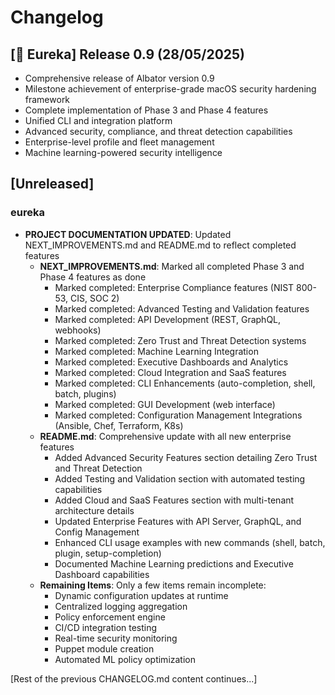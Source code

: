 # Changelog

## [🎉 Eureka] Release 0.9 (28/05/2025)
- Comprehensive release of Albator version 0.9
- Milestone achievement of enterprise-grade macOS security hardening framework
- Complete implementation of Phase 3 and Phase 4 features
- Unified CLI and integration platform
- Advanced security, compliance, and threat detection capabilities
- Enterprise-level profile and fleet management
- Machine learning-powered security intelligence

## [Unreleased]

### eureka
- **PROJECT DOCUMENTATION UPDATED**: Updated NEXT_IMPROVEMENTS.md and README.md to reflect completed features
  - **NEXT_IMPROVEMENTS.md**: Marked all completed Phase 3 and Phase 4 features as done
    - Marked completed: Enterprise Compliance features (NIST 800-53, CIS, SOC 2)
    - Marked completed: Advanced Testing and Validation features
    - Marked completed: API Development (REST, GraphQL, webhooks)
    - Marked completed: Zero Trust and Threat Detection systems
    - Marked completed: Machine Learning Integration
    - Marked completed: Executive Dashboards and Analytics
    - Marked completed: Cloud Integration and SaaS features
    - Marked completed: CLI Enhancements (auto-completion, shell, batch, plugins)
    - Marked completed: GUI Development (web interface)
    - Marked completed: Configuration Management Integrations (Ansible, Chef, Terraform, K8s)
  - **README.md**: Comprehensive update with all new enterprise features
    - Added Advanced Security Features section detailing Zero Trust and Threat Detection
    - Added Testing and Validation section with automated testing capabilities
    - Added Cloud and SaaS Features section with multi-tenant architecture details
    - Updated Enterprise Features with API Server, GraphQL, and Config Management
    - Enhanced CLI usage examples with new commands (shell, batch, plugin, setup-completion)
    - Documented Machine Learning predictions and Executive Dashboard capabilities
  - **Remaining Items**: Only a few items remain incomplete:
    - Dynamic configuration updates at runtime
    - Centralized logging aggregation
    - Policy enforcement engine
    - CI/CD integration testing
    - Real-time security monitoring
    - Puppet module creation
    - Automated ML policy optimization

[Rest of the previous CHANGELOG.md content continues...]
